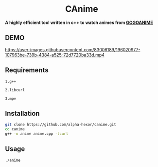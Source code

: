 <h1 align="center">CAnime</h1>

**A highly efficient tool written in c++ to watch animes from [GOGOANIME](https://gogoanime.dk/)**

## DEMO
https://user-images.githubusercontent.com/83006189/196020977-107963be-739b-4384-a525-72d7720ba33d.mp4

## Requirements
``1.g++``

``2.libcurl``

``3.mpv``

## Installation

```sh
git clone https://github.com/alpha-hexor/canime.git
cd canime
g++ -o anime anime.cpp -lcurl
```
## Usage
``./anime``


